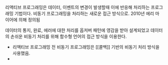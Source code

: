 
리액티브 프로그래밍은 데이터, 이벤트의 변경이 발생할때 이에 반응해 처리하는 프로그래밍 기법이다.
비동기 프로그래밍을 처리하는 새로운 접근 방식으로. 2010년 에리 마이어에 의해 정의됨

데이터의 통지, 완료, 에러에 대한 처리를 옵저버 패턴에 영감을 받아 설계되었고 데이터의 손쉬운 비동기 처리를 위해 함수형 언어의 접근 방식을 이용한다.

- 리액티브 프로그래밍 전 비동기 프로그래밍은 [[콜백]] 기반의 비동기 처리 방식을 사용했음.
- 